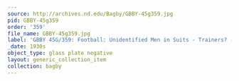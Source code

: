 ```yaml
---
source: http://archives.nd.edu/Bagby/GBBY-45g359.jpg
pid: GBBY-45g359
order: '359'
file_name: GBBY-45g359.jpg
label: 'GBBY 45G/359: Football: Unidentified Men in Suits - Trainers? - c1930s'
_date: 1930s
object_type: glass plate negative
layout: generic_collection_item
collection: bagby
---
```

